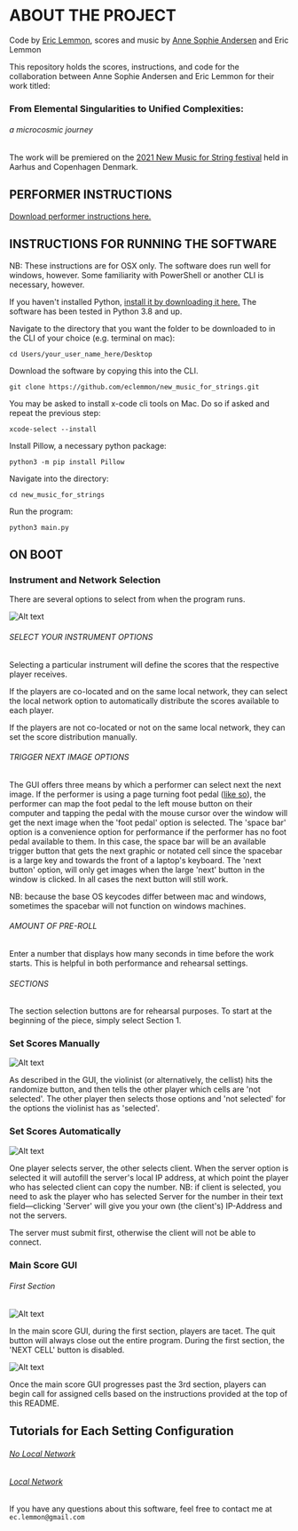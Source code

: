 # ABOUT THE PROJECT

Code by <a href=https://ericlemmon.net/>Eric Lemmon</a>, scores and music by <a href=https://www.annesophieandersen.com/>
Anne Sophie Andersen</a> and Eric Lemmon

This repository holds the scores, instructions, and code for the collaboration between Anne Sophie Andersen 
and Eric Lemmon for their work titled:

### **From Elemental Singularities to Unified Complexities:**

###### a microcosmic journey

The work will be premiered on the <a href=https://www.newmusicforstrings.org/concerts-2021/>
2021 New Music for String festival</a> held in Aarhus and Copenhagen Denmark.

## PERFORMER INSTRUCTIONS

[Download performer instructions here.](performer_instructions.pdf)

## INSTRUCTIONS FOR RUNNING THE SOFTWARE

NB: These instructions are for OSX only. The software does run well for windows, however. Some familiarity with 
PowerShell or another CLI is necessary, however.

If you haven't installed Python, 
<a href=https://www.python.org/downloads/>install it by downloading it here.</a>
The software has been tested in Python 3.8 and up.

Navigate to the directory that you want the folder to be downloaded to in the
CLI of your choice (e.g. terminal on mac):

`cd Users/your_user_name_here/Desktop`

Download the software by copying this into the CLI. 

`git clone https://github.com/eclemmon/new_music_for_strings.git`

You may be asked to install x-code cli tools on Mac. Do so if asked and 
repeat the previous step:

`xcode-select --install`

Install Pillow, a necessary python package:

`python3 -m pip install Pillow`

Navigate into the directory:

`cd new_music_for_strings`

Run the program:

`python3 main.py`

## ON BOOT

### Instrument and Network Selection

There are several options to select from when the program runs.

![Alt text](readme_images/instrument_network_settings.png)

###### SELECT YOUR INSTRUMENT OPTIONS

Selecting a particular instrument will define the scores that the respective player
receives.

If the players are co-located and on the same local network, they
can select the local network option to automatically distribute
the scores available to each player.

If the players are not co-located or not on the same local network,
they can set the score distribution manually.

###### TRIGGER NEXT IMAGE OPTIONS

The GUI offers three means by which a performer can select next the next image.
If the performer is using a page turning foot pedal (<a href=https://www.pageflip.com/>like so</a>),
the performer can map the foot pedal to the left mouse button on their computer
and tapping the pedal with the mouse cursor over the window will get the next
image when the 'foot pedal' option is selected. The 'space bar' option is a 
convenience option for performance if the performer has no foot pedal available 
to them. In this case, the space bar will be an available trigger button that 
gets the next graphic or notated cell since the spacebar is a large key and 
towards the front of a laptop's keyboard. The 'next button' option, will only
get images when the large 'next' button in the window is clicked. In all cases
the next button will still work.

NB: because the base OS keycodes differ between mac and windows, sometimes the 
spacebar will not function on windows machines. 

###### AMOUNT OF PRE-ROLL

Enter a number that displays how many seconds in time before the work
starts. This is helpful in both performance and rehearsal settings.

###### SECTIONS

The section selection buttons are for rehearsal purposes. To start
at the beginning of the piece, simply select Section 1. 

### Set Scores Manually

![Alt text](readme_images/manual_score_selection.png)

As described in the GUI, the violinist (or alternatively, the cellist)
hits the randomize button, and then tells the other player which cells are 
'not selected'. The other player then selects those options and 'not
selected' for the options the violinist has as 'selected'.

### Set Scores Automatically

![Alt text](readme_images/automatic_score_selection.png)

One player selects server, the other selects client. When the server
option is selected it will autofill the server's local IP address,
at which point the player who has selected client can copy the
number. NB: if client is selected, you need to ask the player
who has selected Server for the number in their text field—clicking
'Server' will give you your own (the client's) IP-Address and 
not the servers.

The server must submit first, otherwise the client will not be able
to connect.

### Main Score GUI

###### First Section

![Alt text](readme_images/main_score_gui.png)

In the main score GUI, during the first section, players are tacet.
The quit button will always close out the entire program. During the
first section, the 'NEXT CELL' button is disabled. 

![Alt text](readme_images/main_score_gui_2.png)

Once the main score GUI progresses past the 3rd section, players
can begin call for assigned cells based on the instructions provided
at the top of this README.

## Tutorials for Each Setting Configuration

###### <a href=https://youtu.be/SMe_E7PTY20>No Local Network</a>
###### <a href=https://youtu.be/Mm_J5_zRtwU>Local Network</a>

If you have any questions about this software, feel free to contact
me at `ec.lemmon@gmail.com`
